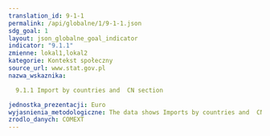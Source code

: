 ```yaml
---
translation_id: 9-1-1
permalink: /api/globalne/1/9-1-1.json
sdg_goal: 1
layout: json_globalne_goal_indicator
indicator: "9.1.1"
zmienne: lokal1,lokal2
kategorie: Kontekst społeczny
source_url: www.stat.gov.pl
nazwa_wskaznika:  
  9.1.1 Import by countries and  CN section
jednostka_prezentacji: Euro
wyjasnienia_metodologiczne: The data shows Imports by countries and  CN section
zrodlo_danych: COMEXT
---
```

